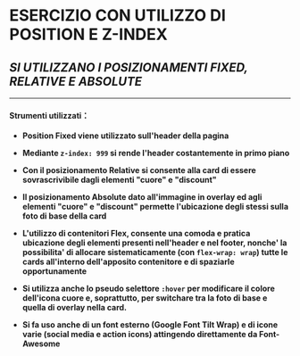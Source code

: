 # ESERCIZIO CON UTILIZZO DI POSITION E Z-INDEX

## *SI UTILIZZANO I POSIZIONAMENTI FIXED, RELATIVE E ABSOLUTE*

---

#### Strumenti utilizzati：


- **Position Fixed viene utilizzato sull'header della pagina**
- **Mediante `z-index: 999` si rende l'header costantemente in primo piano**

- **Con il posizionamento Relative si consente alla card di essere sovrascrivibile dagli elementi "cuore" e "discount"**

- **Il posizionamento Absolute dato all'immagine in overlay ed agli elementi "cuore" e "discount" permette l'ubicazione degli stessi sulla foto di base della card**

- **L'utilizzo di contenitori Flex, consente una comoda e pratica ubicazione degli elementi presenti nell'header e nel footer, nonche' la possibilita' di allocare sistematicamente (con `flex-wrap: wrap`) tutte le cards all'interno dell'apposito contenitore e di spaziarle opportunamente**

- **Si utilizza anche lo pseudo selettore `:hover` per modificare il colore dell'icona cuore e, soprattutto, per switchare tra la foto di base e quella di overlay nella card.**

- **Si fa uso anche di un font esterno (Google Font Tilt Wrap) e di icone varie (social media e action icons) attingendo direttamente da Font-Awesome**
